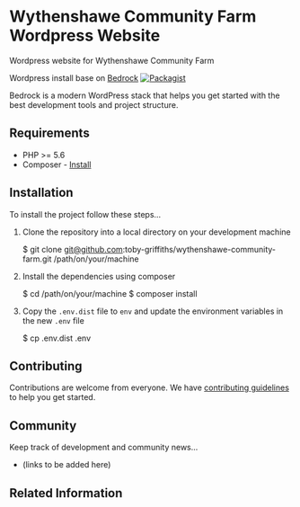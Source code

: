 # Wythenshawe Community Farm Wordpress Website

Wordpress website for Wythenshawe Community Farm

Wordpress install base on [Bedrock](https://roots.io/bedrock/)
[![Packagist](https://img.shields.io/packagist/v/roots/bedrock.svg?style=flat-square)](https://packagist.org/packages/roots/bedrock)

Bedrock is a modern WordPress stack that helps you get started with the best development tools and project structure.


## Requirements

* PHP >= 5.6
* Composer - [Install](https://getcomposer.org/doc/00-intro.md#installation-linux-unix-osx)


## Installation

To install the project follow these steps…

1. Clone the repository into a local directory on your development machine

    $ git clone git@github.com:toby-griffiths/wythenshawe-community-farm.git /path/on/your/machine

1. Install the dependencies using composer

    $ cd /path/on/your/machine
    $ composer install

1. Copy the `.env.dist` file to `env` and update the environment variables in the new `.env` file

    $ cp .env.dist .env


## Contributing

Contributions are welcome from everyone. We have [contributing 
guidelines](https://github.com/wythenshaw-community-farm/wp-core/blob/master/CONTRIBUTING.md) to help you  get started.


## Community

Keep track of development and community news...

* (links to be added here)


## Related Information

[roots-wp-salt]:https://roots.io/salts.html
[wp-cli-dotenv]:https://github.com/aaemnnosttv/wp-cli-dotenv-command
